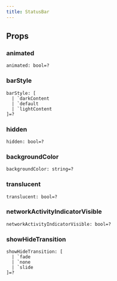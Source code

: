 ```yaml
---
title: StatusBar
---
```


## Props

### animated

```reason
animated: bool=?
```

### barStyle

```reason
barStyle: [
  | `darkContent
  | `default
  | `lightContent
]=?
```

### hidden

```reason
hidden: bool=?
```

### backgroundColor

```reason
backgroundColor: string=?
```

### translucent

```reason
translucent: bool=?
```

### networkActivityIndicatorVisible

```reason
networkActivityIndicatorVisible: bool=?
```

### showHideTransition

```reason
showHideTransition: [
  | `fade
  | `none
  | `slide
]=?
```
